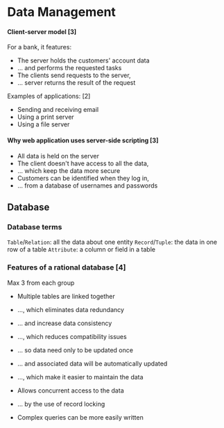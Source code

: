 # Data Management

#### Client-server model \[3\]
For a bank, it features:
- The server holds the customers' account data
- ... and performs the requested tasks
- The clients send requests to the server,
- ... server returns the result of the request

Examples of applications: \[2\]
- Sending and receiving email
- Using a print server
- Using a file server

#### Why web application uses server-side scripting \[3\]
- All data is held on the server
- The client doesn't have access to all the data,
- ... which keep the data more secure
- Customers can be identified when they log in,
- ... from a database of usernames and passwords

## Database

### Database terms
`Table`/`Relation`: all the data about one entity
`Record`/`Tuple`: the data in one row of a table
`Attribute`: a column or field in a table

### Features of a rational database \[4\]
Max 3 from each group

- Multiple tables are linked together
- ..., which eliminates data redundancy
- ... and increase data consistency
- ..., which reduces compatibility issues
- ... so data need only to be updated once
- ... and associated data will be automatically updated
- ..., which make it easier to maintain the data


- Allows concurrent access to the data
- ... by the use of record locking

- Complex queries can be more easily written
